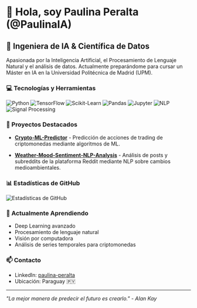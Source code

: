 # 👋 Hola, soy Paulina Peralta (@PaulinaIA)

## 🤖 Ingeniera de IA & Científica de Datos

Apasionada por la Inteligencia Artificial, el Procesamiento de Lenguaje Natural y el análisis de datos. Actualmente preparándome para cursar un Máster en IA en la Universidad Politécnica de Madrid (UPM).

### 💻 Tecnologías y Herramientas

![Python](https://img.shields.io/badge/Python-3776AB?style=flat&logo=python&logoColor=white)
![TensorFlow](https://img.shields.io/badge/TensorFlow-FF6F00?style=flat&logo=tensorflow&logoColor=white)
![Scikit-Learn](https://img.shields.io/badge/Scikit--learn-F7931E?style=flat&logo=scikit-learn&logoColor=white)
![Pandas](https://img.shields.io/badge/Pandas-150458?style=flat&logo=pandas&logoColor=white)
![Jupyter](https://img.shields.io/badge/Jupyter-F37626?style=flat&logo=jupyter&logoColor=white)
![NLP](https://img.shields.io/badge/NLP-8957e5?style=flat)
![Signal Processing](https://img.shields.io/badge/Signal_Processing-4c8dae?style=flat)

### 🚀 Proyectos Destacados

- **[Crypto-ML-Predictor](https://github.com/PaulinaIA/Crypto-ML-Predictor)** - Predicción de acciones de trading de criptomonedas mediante algoritmos de ML.

- **[Weather-Mood-Sentiment-NLP-Analysis](https://github.com/PaulinaIA/Weather-Mood-Sentiment-NLP-Analysis)** - Análisis de posts y subreddits de la plataforma Reddit mediante NLP sobre cambios medioambientales.

### 📊 Estadísticas de GitHub

![Estadísticas de GitHub](https://github-readme-stats.vercel.app/api?username=PaulinaIA&show_icons=true&theme=radical)

### 🌱 Actualmente Aprendiendo

- Deep Learning avanzado
- Procesamiento de lenguaje natural
- Visión por computadora
- Análisis de series temporales para criptomonedas

### 📫 Contacto

- LinkedIn: [paulina-peralta](https://www.linkedin.com/in/paulina-peralta-916a46140/)
- Ubicación: Paraguay 🇵🇾

---

*"La mejor manera de predecir el futuro es crearlo." - Alan Kay*
